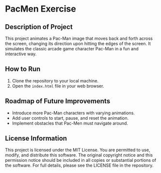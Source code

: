# PacMen Exercise

## Description of Project
This project animates a Pac-Man image that moves back and forth across the screen, 
changing its direction upon hitting the edges of the screen. It simulates the classic arcade game character Pac-Man in a fun and interactive way.

## How to Run
1. Clone the repository to your local machine.
2. Open the `index.html` file in your web browser.

## Roadmap of Future Improvements
- Introduce more Pac-Man characters with varying animations.
- Add user controls to start, pause, and reset the animation.
- Implement obstacles that Pac-Men must navigate around.

## License Information
This project is licensed under the MIT License. You are permitted to use, modify, and distribute this software. The original copyright notice and this permission notice should be included in all copies or substantial portions of the software. For full details, please see the LICENSE file in the repository.
